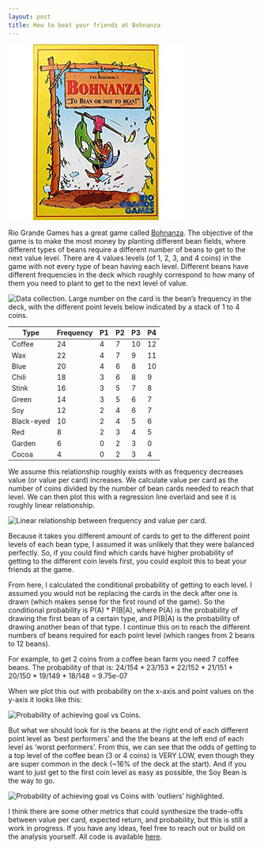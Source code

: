 ```yaml
---
layout: post
title: How to beat your friends at Bohnanza
---
```


![](/images/bohnanza_cover.jpg)

Rio Grande Games has a great game called
[Bohnanza](https://www.amazon.com/gp/product/B00008URUS/ref=as_li_tl?ie=UTF8&camp=1789&creative=9325&creativeASIN=B00008URUS&linkCode=as2&tag=tcashion-20&linkId=20a522f051ebafd8d5e367eb94d6a1b9).
The objective of the game is to make the most money by planting
different bean fields, where different types of beans require a
different number of beans to get to the next value level. There are 4
values levels (of 1, 2, 3, and 4 coins) in the game with not every type
of bean having each level. Different beans have different frequencies in
the deck which roughly correspond to how many of them you need to plant
to get to the next level of value.   

![*Data collection. Large number on the card is the bean’s frequency in
the deck, with the different point levels below indicated by a stack of
1 to 4 coins.*](/images/bean-types.png)  

| Type       | Frequency | P1 | P2 | P3 | P4 |
|------------|-----------|----|----|----|----|
| Coffee     | 24        | 4  | 7  | 10 | 12 |
| Wax        | 22        | 4  | 7  | 9  | 11 |
| Blue       | 20        | 4  | 6  | 8  | 10 |
| Chili      | 18        | 3  | 6  | 8  | 9  |
| Stink      | 16        | 3  | 5  | 7  | 8  |
| Green      | 14        | 3  | 5  | 6  | 7  |
| Soy        | 12        | 2  | 4  | 6  | 7  |
| Black-eyed | 10        | 2  | 4  | 5  | 6  |
| Red        | 8         | 2  | 3  | 4  | 5  |
| Garden     | 6         | 0  | 2  | 3  | 0  |
| Cocoa      | 4         | 0  | 2  | 3  | 4  |

We assume this relationship roughly exists with as frequency decreases
value (or value per card) increases. We calculate value per card as the
number of coins divided by the number of bean cards needed to reach that
level. We can then plot this with a regression line overlaid and see it
is roughly linear relationship.

![*Linear relationship between frequency and value per
card.*](/images/frequency-vs-value-1.png)

Because it takes you different amount of cards to get to the different
point levels of each bean type, I assumed it was unlikely that they were
balanced perfectly. So, if you could find which cards have higher
probability of getting to the different coin levels first, you could
exploit this to beat your friends at the game.

From here, I calculated the conditional probability of getting to each
level. I assumed you would not be replacing the cards in the deck after
one is drawn (which makes sense for the first round of the game). So the
conditional probability is P(A) \* P(B|A), where P(A) is the probability
of drawing the first bean of a certain type, and P(B|A) is the
probability of drawing another bean of that type. I continue this on to
reach the different numbers of beans required for each point level
(which ranges from 2 beans to 12 beans).

For example, to get 2 coins from a coffee bean farm you need 7 coffee
beans. The probability of that is: 24/154 \* 23/153 \* 22/152 \* 21/151
\* 20/150 \* 19/149 \* 18/148 = 9.75e-07

When we plot this out with probability on the x-axis and point values on
the y-axis it looks like this:

![*Probability of achieving goal vs
Coins.*](/images/main-plot-1.png)

But what we should look for is the beans at the right end of each
different point level as ‘best performers’ and the the beans at the left
end of each level as ‘worst performers’. From this, we can see that the
odds of getting to a top level of the coffee bean (3 or 4 coins) is VERY
LOW, even though they are super common in the deck (~16% of the deck at
the start). And if you want to just get to the first coin level as easy
as possible, the Soy Bean is the way to go.

![*Probability of achieving goal vs Coins with ‘outliers’
highlighted.*](/images/outlier-plot-1.png)

I think there are some other metrics that could synthesize the
trade-offs between value per card, expected return, and probability, but
this is still a work in progress. If you have any ideas, feel free to
reach out or build on the analysis yourself. All code is available
[here](https://github.com/timcashion/bohnanza).
